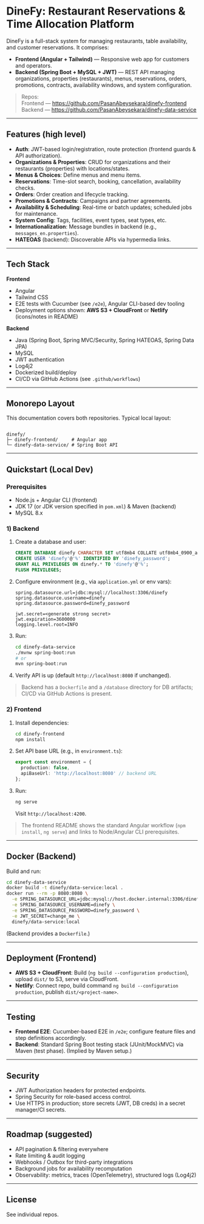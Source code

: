 # DineFy: Restaurant Reservations & Time Allocation Platform

DineFy is a full-stack system for managing restaurants, table availability, and customer reservations. It comprises:

- **Frontend (Angular + Tailwind)** — Responsive web app for customers and operators.  
- **Backend (Spring Boot + MySQL + JWT)** — REST API managing organizations, properties (restaurants), menus, reservations, orders, promotions, contracts, availability windows, and system configuration.

> Repos:  
> Frontend — https://github.com/PasanAbeysekara/dinefy-frontend  
> Backend — https://github.com/PasanAbeysekara/dinefy-data-service

---

## Features (high level)

- **Auth**: JWT-based login/registration, route protection (frontend guards & API authorization).
- **Organizations & Properties**: CRUD for organizations and their restaurants (properties) with locations/states.
- **Menus & Choices**: Define menus and menu items.
- **Reservations**: Time-slot search, booking, cancellation, availability checks.
- **Orders**: Order creation and lifecycle tracking.
- **Promotions & Contracts**: Campaigns and partner agreements.
- **Availability & Scheduling**: Real-time or batch updates; scheduled jobs for maintenance.
- **System Config**: Tags, facilities, event types, seat types, etc.
- **Internationalization**: Message bundles in backend (e.g., `messages_en.properties`).
- **HATEOAS** (backend): Discoverable APIs via hypermedia links.

---

## Tech Stack

**Frontend**
- Angular
- Tailwind CSS
- E2E tests with Cucumber (see `/e2e`), Angular CLI-based dev tooling
- Deployment options shown: **AWS S3 + CloudFront** or **Netlify** (icons/notes in README)
  

**Backend**
- Java (Spring Boot, Spring MVC/Security, Spring HATEOAS, Spring Data JPA)
- MySQL
- JWT authentication
- Log4j2
- Dockerized build/deploy
- CI/CD via GitHub Actions (see `.github/workflows`)

---

## Monorepo Layout

This documentation covers both repositories. Typical local layout:

```

dinefy/
├─ dinefy-frontend/     # Angular app
└─ dinefy-data-service/ # Spring Boot API

````

---

## Quickstart (Local Dev)

### Prerequisites

- Node.js + Angular CLI (frontend)
- JDK 17 (or JDK version specified in `pom.xml`) & Maven (backend)
- MySQL 8.x

### 1) Backend

1. Create a database and user:
   ```sql
   CREATE DATABASE dinefy CHARACTER SET utf8mb4 COLLATE utf8mb4_0900_ai_ci;
   CREATE USER 'dinefy'@'%' IDENTIFIED BY 'dinefy_password';
   GRANT ALL PRIVILEGES ON dinefy.* TO 'dinefy'@'%';
   FLUSH PRIVILEGES;

2. Configure environment (e.g., via `application.yml` or env vars):

   ```properties
   spring.datasource.url=jdbc:mysql://localhost:3306/dinefy
   spring.datasource.username=dinefy
   spring.datasource.password=dinefy_password

   jwt.secret=<generate strong secret>
   jwt.expiration=3600000
   logging.level.root=INFO

3. Run:

   ```bash
   cd dinefy-data-service
   ./mvnw spring-boot:run
   # or
   mvn spring-boot:run

4. Verify API is up (default `http://localhost:8080` if unchanged).

> Backend has a `Dockerfile` and a `/database` directory for DB artifacts; CI/CD via GitHub Actions is present.

### 2) Frontend

1. Install dependencies:

   ```bash
   cd dinefy-frontend
   npm install
   ```

2. Set API base URL (e.g., in `environment.ts`):

   ```ts
   export const environment = {
     production: false,
     apiBaseUrl: 'http://localhost:8080' // backend URL
   };
   ```

3. Run:

   ```bash
   ng serve
   ```

   Visit `http://localhost:4200`.

> The frontend README shows the standard Angular workflow (`npm install`, `ng serve`) and links to Node/Angular CLI prerequisites.

---

## Docker (Backend)

Build and run:

```bash
cd dinefy-data-service
docker build -t dinefy/data-service:local .
docker run --rm -p 8080:8080 \
  -e SPRING_DATASOURCE_URL=jdbc:mysql://host.docker.internal:3306/dinefy \
  -e SPRING_DATASOURCE_USERNAME=dinefy \
  -e SPRING_DATASOURCE_PASSWORD=dinefy_password \
  -e JWT_SECRET=change_me \
  dinefy/data-service:local
```

(Backend provides a `Dockerfile`.)

---

## Deployment (Frontend)

* **AWS S3 + CloudFront**: Build (`ng build --configuration production`), upload `dist/` to S3, serve via CloudFront.
* **Netlify**: Connect repo, build command `ng build --configuration production`, publish `dist/<project-name>`.

---

## Testing

* **Frontend E2E**: Cucumber-based E2E in `/e2e`; configure feature files and step definitions accordingly. 
* **Backend**: Standard Spring Boot testing stack (JUnit/MockMVC) via Maven (test phase). (Implied by Maven setup.)

---

## Security

* JWT Authorization headers for protected endpoints.
* Spring Security for role-based access control.
* Use HTTPS in production; store secrets (JWT, DB creds) in a secret manager/CI secrets.

---

## Roadmap (suggested)

* API pagination & filtering everywhere
* Rate limiting & audit logging
* Webhooks / Outbox for third-party integrations
* Background jobs for availability recomputation
* Observability: metrics, traces (OpenTelemetry), structured logs (Log4j2)

---

## License

See individual repos.

